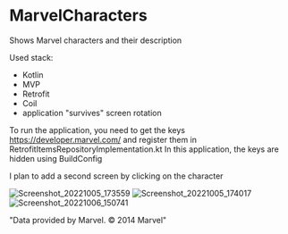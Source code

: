 # MarvelCharacters
Shows Marvel characters and their description

Used stack:
- Kotlin
- MVP
- Retrofit
- Coil
- application "survives" screen rotation

To run the application, you need to get the keys https://developer.marvel.com/ 
and register them in RetrofitItemsRepositoryImplementation.kt
In this application, the keys are hidden using BuildConfig

I plan to add a second screen by clicking on the character

![Screenshot_20221005_173559](https://user-images.githubusercontent.com/62517705/194339783-095caf20-5c59-4431-8278-983419938029.jpg) ![Screenshot_20221005_174017](https://user-images.githubusercontent.com/62517705/194339835-07444f33-594f-4545-8818-c4a8df540aee.jpg)
![Screenshot_20221006_150741](https://user-images.githubusercontent.com/62517705/194339888-e0ae96ac-7222-4c71-8fdf-22b646f2e965.jpg)




"Data provided by Marvel. © 2014 Marvel"
